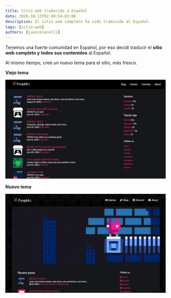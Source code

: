 ```yaml
---
title: Sitio web traducido a Español
date: 2020-10-13T02:49:54-03:00
description: El sitio web completo ha sido traducido al Español
tags: [sitio-web]
authors: [juancolacelli]
---
```


Tenemos una fuerte comunidad en Español, por eso decidí traducir el **sitio web completo y todos sus contenidos** al Español.

Al mismo tiempo, creé un nuevo tema para el sitio, más fresco.

**Viejo tema**

![Old theme](old_theme.png)

**Nuevo tema**

![New theme](new_theme.png)
